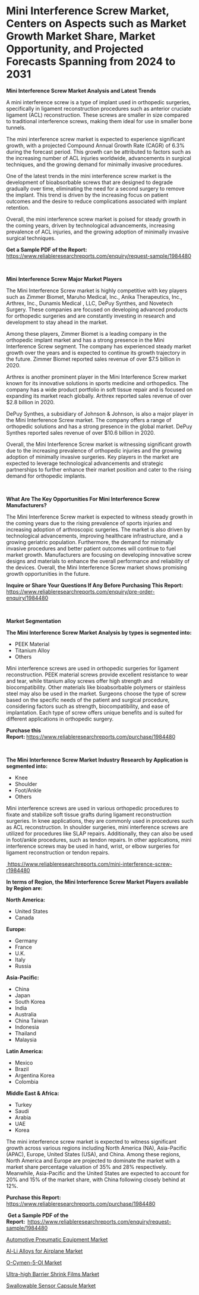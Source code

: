 <p><h1>Mini Interference Screw Market, Centers on Aspects such as Market Growth Market Share, Market Opportunity, and Projected Forecasts Spanning from 2024 to 2031</h1></p><p><strong>Mini Interference Screw Market Analysis and Latest Trends</strong></p>
<p><p>A mini interference screw is a type of implant used in orthopedic surgeries, specifically in ligament reconstruction procedures such as anterior cruciate ligament (ACL) reconstruction. These screws are smaller in size compared to traditional interference screws, making them ideal for use in smaller bone tunnels.</p><p>The mini interference screw market is expected to experience significant growth, with a projected Compound Annual Growth Rate (CAGR) of 6.3% during the forecast period. This growth can be attributed to factors such as the increasing number of ACL injuries worldwide, advancements in surgical techniques, and the growing demand for minimally invasive procedures. </p><p>One of the latest trends in the mini interference screw market is the development of bioabsorbable screws that are designed to degrade gradually over time, eliminating the need for a second surgery to remove the implant. This trend is driven by the increasing focus on patient outcomes and the desire to reduce complications associated with implant retention.</p><p>Overall, the mini interference screw market is poised for steady growth in the coming years, driven by technological advancements, increasing prevalence of ACL injuries, and the growing adoption of minimally invasive surgical techniques.</p></p>
<p><strong>Get a Sample PDF of the Report:&nbsp;</strong> <a href="https://www.reliableresearchreports.com/enquiry/request-sample/1984480">https://www.reliableresearchreports.com/enquiry/request-sample/1984480</a></p>
<p>&nbsp;</p>
<p><strong>Mini Interference Screw Major Market Players</strong></p>
<p><p>The Mini Interference Screw market is highly competitive with key players such as Zimmer Biomet, Maruho Medical, Inc., Anika Therapeutics, Inc., Arthrex, Inc., Dunamis Medical , LLC, DePuy Synthes, and Novetech Surgery. These companies are focused on developing advanced products for orthopedic surgeries and are constantly investing in research and development to stay ahead in the market.</p><p>Among these players, Zimmer Biomet is a leading company in the orthopedic implant market and has a strong presence in the Mini Interference Screw segment. The company has experienced steady market growth over the years and is expected to continue its growth trajectory in the future. Zimmer Biomet reported sales revenue of over $7.5 billion in 2020.</p><p>Arthrex is another prominent player in the Mini Interference Screw market known for its innovative solutions in sports medicine and orthopedics. The company has a wide product portfolio in soft tissue repair and is focused on expanding its market reach globally. Arthrex reported sales revenue of over $2.8 billion in 2020.</p><p>DePuy Synthes, a subsidiary of Johnson & Johnson, is also a major player in the Mini Interference Screw market. The company offers a range of orthopedic solutions and has a strong presence in the global market. DePuy Synthes reported sales revenue of over $10.6 billion in 2020.</p><p>Overall, the Mini Interference Screw market is witnessing significant growth due to the increasing prevalence of orthopedic injuries and the growing adoption of minimally invasive surgeries. Key players in the market are expected to leverage technological advancements and strategic partnerships to further enhance their market position and cater to the rising demand for orthopedic implants.</p></p>
<p>&nbsp;</p>
<p><strong>What Are The Key Opportunities For Mini Interference Screw Manufacturers?</strong></p>
<p><p>The Mini Interference Screw market is expected to witness steady growth in the coming years due to the rising prevalence of sports injuries and increasing adoption of arthroscopic surgeries. The market is also driven by technological advancements, improving healthcare infrastructure, and a growing geriatric population. Furthermore, the demand for minimally invasive procedures and better patient outcomes will continue to fuel market growth. Manufacturers are focusing on developing innovative screw designs and materials to enhance the overall performance and reliability of the devices. Overall, the Mini Interference Screw market shows promising growth opportunities in the future.</p></p>
<p><strong>Inquire or Share Your Questions If Any Before Purchasing This Report:</strong> <a href="https://www.reliableresearchreports.com/enquiry/pre-order-enquiry/1984480">https://www.reliableresearchreports.com/enquiry/pre-order-enquiry/1984480</a></p>
<p>&nbsp;</p>
<p><strong>Market Segmentation</strong></p>
<p><strong>The Mini Interference Screw Market Analysis by types is segmented into:</strong></p>
<p><ul><li>PEEK Material</li><li>Titanium Alloy</li><li>Others</li></ul></p>
<p><p>Mini interference screws are used in orthopedic surgeries for ligament reconstruction. PEEK material screws provide excellent resistance to wear and tear, while titanium alloy screws offer high strength and biocompatibility. Other materials like bioabsorbable polymers or stainless steel may also be used in the market. Surgeons choose the type of screw based on the specific needs of the patient and surgical procedure, considering factors such as strength, biocompatibility, and ease of implantation. Each type of screw offers unique benefits and is suited for different applications in orthopedic surgery.</p></p>
<p><strong>Purchase this Report:&nbsp;</strong><a href="https://www.reliableresearchreports.com/purchase/1984480">https://www.reliableresearchreports.com/purchase/1984480</a></p>
<p>&nbsp;</p>
<p><strong>The Mini Interference Screw Market Industry Research by Application is segmented into:</strong></p>
<p><ul><li>Knee</li><li>Shoulder</li><li>Foot/Ankle</li><li>Others</li></ul></p>
<p><p>Mini interference screws are used in various orthopedic procedures to fixate and stabilize soft tissue grafts during ligament reconstruction surgeries. In knee applications, they are commonly used in procedures such as ACL reconstruction. In shoulder surgeries, mini interference screws are utilized for procedures like SLAP repairs. Additionally, they can also be used in foot/ankle procedures, such as tendon repairs. In other applications, mini interference screws may be used in hand, wrist, or elbow surgeries for ligament reconstruction or tendon repairs.</p></p>
<p><a href="https://www.reliableresearchreports.com/mini-interference-screw-r1984480">&nbsp;https://www.reliableresearchreports.com/mini-interference-screw-r1984480</a></p>
<p><strong>In terms of Region, the Mini Interference Screw Market Players available by Region are:</strong></p>
<p>
    <p> <strong> North America: </strong>
        <ul>
            <li>United States</li>
            <li>Canada</li>
        </ul>
        </p> 
    <p> <strong> Europe: </strong>
        <ul>
            <li>Germany</li>
            <li>France</li>
            <li>U.K.</li>
            <li>Italy</li>
            <li>Russia</li>
        </ul>
        </p> 
    <p> <strong> Asia-Pacific: </strong>
        <ul>
            <li>China</li>
            <li>Japan</li>
            <li>South Korea</li>
            <li>India</li>
            <li>Australia</li>
            <li>China Taiwan</li>
            <li>Indonesia</li>
            <li>Thailand</li>
            <li>Malaysia</li>
        </ul>
        </p> 
    <p> <strong> Latin America: </strong>
        <ul>
            <li>Mexico</li>
            <li>Brazil</li>
            <li>Argentina Korea</li>
            <li>Colombia</li>
        </ul>
        </p> 
    <p> <strong> Middle East & Africa: </strong>
        <ul>
            <li>Turkey</li>
            <li>Saudi</li>
            <li>Arabia</li>
            <li>UAE</li>
            <li>Korea</li>
        </ul>
    </p>
    </p>
<p><p>The mini interference screw market is expected to witness significant growth across various regions including North America (NA), Asia-Pacific (APAC), Europe, United States (USA), and China. Among these regions, North America and Europe are projected to dominate the market with a market share percentage valuation of 35% and 28% respectively. Meanwhile, Asia-Pacific and the United States are expected to account for 20% and 15% of the market share, with China following closely behind at 12%.</p></p>
<p><strong>Purchase this Report: </strong><a href="https://www.reliableresearchreports.com/purchase/1984480">https://www.reliableresearchreports.com/purchase/1984480</a></p>
<p>&nbsp;<strong>Get a Sample PDF of the Report:&nbsp;&nbsp;</strong><a href="https://www.reliableresearchreports.com/enquiry/request-sample/1984480">https://www.reliableresearchreports.com/enquiry/request-sample/1984480</a></p>
<p><strong></strong></p>
<p><p><a href="https://www.linkedin.com/pulse/automotive-pneumatic-equipment-market-analysis-examines-its-cqm2e?trackingId=epjlljnmBPxAdwEuI5A2wA%3D%3D">Automotive Pneumatic Equipment Market</a></p><p><a href="https://issuu.com/reportprime-2/docs/al-li-alloys-for-airplane-market-size-2030.pptx">Al-Li Alloys for Airplane Market</a></p><p><a href="https://forested-sushi-9b0.notion.site/O-Cymen-5-Ol-Market-Size-Market-Outlook-and-Market-Forecast-2024-to-2031-f56e14a4e5fb4795b275ca2834a789b5">O-Cymen-5-Ol Market</a></p><p><a href="https://www.linkedin.com/pulse/ultra-high-barrier-shrink-films-market-size-reflecting-forecast-aeyie?trackingId=LOTG0wweUFgGdFcLpktfug%3D%3D">Ultra-high Barrier Shrink Films Market</a></p><p><a href="https://github.com/zjyglelu/Market-Research-Report-List-2/blob/main/swallowable-sensor-capsule-market.md">Swallowable Sensor Capsule Market</a></p></p>